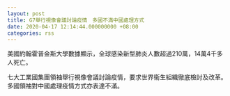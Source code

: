 ```yaml
---
layout: post
title: G7舉行視像會議討論疫情　多國不滿中國處理方式
date: 2020-04-17 12:14:44.000000000 +08:00
categories: rss
---
```


美國約翰霍普金斯大學數據顯示，全球感染新型肺炎人數超過210萬，14萬4千多人死亡。

七大工業國集團領袖舉行視像會議討論疫情，要求世界衞生組織徹底檢討及改革。多國領袖對中國處理疫情方式亦表達不滿。
